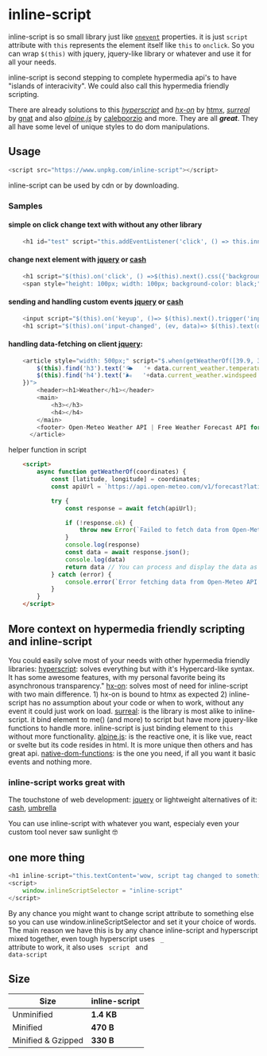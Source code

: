 
# inline-script

inline-script  is so small library just like <code>[onevent](https://developer.mozilla.org/en-US/docs/Web/Events/Event_handlers#using_onevent_properties)</code> properties. it is just <code>script</code> attribute with <code>this</code> represents the element itself like <code>this</code> to <code>onclick</code>. So you can wrap <code>$(this)</code> with jquery, jquery-like library or whatever and use it for all your needs.

inline-script is second stepping to complete hypermedia api's to have "islands of interacivity". We could also call this hypermedia friendly scripting. 

There are already solutions to this _[hyperscript](https://hyperscript.org/)_ and _[hx-on](https://htmx.org/attributes/hx-on/)_ by [htmx](https://htmx.org/), _[surreal](https://github.com/gnat/surreal)_ by [gnat](https://github.com/gnat) and also _[alpine.js](https://alpinejs.dev/)_ by [calebporzio](https://calebporzio.com/) and more. They are all **_great_**. They all have some level of unique styles to do dom manipulations. 


## Usage 


```js
<script src="https://www.unpkg.com/inline-script"></script>
```
inline-script can be used by cdn or by downloading. 
### Samples 

#### simple on click change text with without any other library
```js
    <h1 id="test" script="this.addEventListener('click', () => this.innerHTML='changed!')">will change</h1>
```
#### change next element with [jquery](https://jquery.com) or [cash](https://github.com/fabiospampinato/cash)
```js
    <h1 script="$(this).on('click', () =>$(this).next().css({'background-color': 'red'}) )">make it red</h1>
    <span style="height: 100px; width: 100px; background-color: black;">make me red</span>
```

#### sending and handling custom events [jquery](https://jquery.com) or [cash](https://github.com/fabiospampinato/cash)
```js
    <input script="$(this).on('keyup', ()=> $(this).next().trigger('input-changed', [this.value]))">
    <h1 script="$(this).on('input-changed', (ev, data)=> $(this).text(data))"> </h1>
```

#### handling data-fetching on client [jquery](https://jquery.com):
```js
    <article style="width: 500px;" script="$.when(getWeatherOf([39.9, 32.8])).done(data => {
        $(this).find('h3').text('🌤   '+ data.current_weather.temperature + '°C');
        $(this).find('h4').text('🌬️   '+data.current_weather.windspeed + ' Wind Speed')
    })">
        <header><h1>Weather</h1></header>
        <main>
            <h3></h3>
            <h4></h4>
        </main>
        <footer> Open-Meteo Weather API | Free Weather Forecast API for non-commercial use </footer>
      </article>
```
helper function in script
```html
    <script>
        async function getWeatherOf(coordinates) {
            const [latitude, longitude] = coordinates;
            const apiUrl = `https://api.open-meteo.com/v1/forecast?latitude=${latitude}&longitude=${longitude}&current_weather=true`;

            try {
                const response = await fetch(apiUrl);

                if (!response.ok) {
                    throw new Error(`Failed to fetch data from Open-Meteo API: ${response.status}`);
                }
                console.log(response)
                const data = await response.json();
                console.log(data)
                return data // You can process and display the data as needed
            } catch (error) {
                console.error(`Error fetching data from Open-Meteo API: ${error.message}`);
            }
        }
    </script>
```

##  More context on hypermedia friendly scripting and inline-script

You could easily solve most of your needs with other hypermedia friendly libraries:
[hyperscript](https://hyperscript.org/): solves everything but with it's Hypercard-like syntax. It has some awesome features, with my personal favorite being its asynchronous transparency."
[hx-on](https://htmx.org/attributes/hx-on/): solves most of need for inline-script with two main difference. 1) hx-on is bound to htmx as expected 2) inline-script has no assumption about your code or when to work, without any event it could just work on load.
[surreal](https://github.com/gnat/surreal): is the library is most alike to inline-script. it bind element to me() (and more) to script but have more jquery-like functions to handle more. inline-script is just binding element to <code>this</code> without more functionality.
[alpine.js](https://alpinejs.dev/): is the reactive one, it is like vue, react or svelte but its code resides in html. It is more unique then others and has great api. 
[native-dom-functions](https://www.w3schools.com/jsref/dom_obj_event.asp): is the one you need, if all you want it basic events and nothing more. 

### inline-script works great with

The touchstone of web development: [jquery](https://jquery.com/) or lightweight alternatives of it: [cash](https://github.com/fabiospampinato/cash), [umbrella](https://umbrellajs.com/)

You can use inline-script with whatever you want, especialy even your custom tool never saw sunlight 🤓

## one more thing
```js
<h1 inline-script="this.textContent='wow, script tag changed to something else 😱'"></h1>
<script>
    window.inlineScriptSelector = "inline-script"
</script>
```
By any chance you might want to change script attribute to something else so you can use window.inlineScriptSelector and set it your choice of words.
The main reason we have this is by any chance inline-script and hyperscript mixed together, even tough hyperscript uses <code> _ </code> attribute to work, it also uses <code> script </code> and <code> data-script </code> 

## Size


| Size               | inline-script |
| ------------------ | -----------   |
| Unminified         | **1.4 KB**    |
| Minified           | **470 B**     |
| Minified & Gzipped | **330 B**     |

